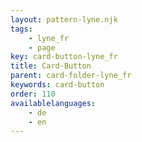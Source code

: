 ```yaml
---
layout: pattern-lyne.njk
tags: 
    - lyne_fr
    - page
key: card-button-lyne_fr
title: Card-Button
parent: card-folder-lyne_fr
keywords: card-button
order: 110
availablelanguages: 
    - de
    - en
---
```

